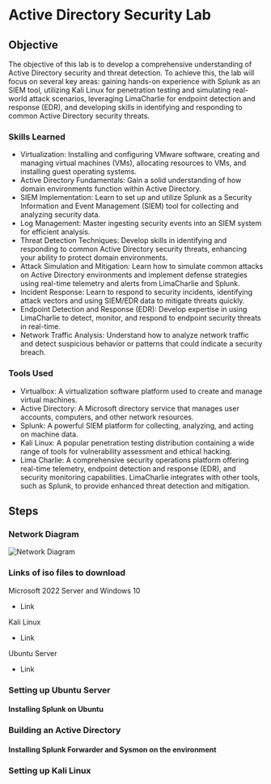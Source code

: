 # Active Directory Security Lab

## Objective

The objective of this lab is to develop a comprehensive understanding of Active Directory security and threat detection. To achieve this, the lab will focus on several key areas: gaining hands-on experience with Splunk as an SIEM tool, utilizing Kali Linux for penetration testing and simulating real-world attack scenarios, leveraging LimaCharlie for endpoint detection and response (EDR), and developing skills in identifying and responding to common Active Directory security threats. 

### Skills Learned

- Virtualization: Installing and configuring VMware software, creating and managing virtual machines (VMs), allocating resources to VMs, and installing guest operating systems.
- Active Directory Fundamentals: Gain a solid understanding of how domain environments function within Active Directory.
- SIEM Implementation: Learn to set up and utilize Splunk as a Security Information and Event Management (SIEM) tool for collecting and analyzing security data.
- Log Management: Master ingesting security events into an SIEM system for efficient analysis.
- Threat Detection Techniques: Develop skills in identifying and responding to common Active Directory security threats, enhancing your ability to protect domain environments.
- Attack Simulation and Mitigation: Learn how to simulate common attacks on Active Directory environments and implement defense strategies using real-time telemetry and alerts from LimaCharlie and Splunk.
- Incident Response: Learn to respond to security incidents, identifying attack vectors and using SIEM/EDR data to mitigate threats quickly.
- Endpoint Detection and Response (EDR): Develop expertise in using LimaCharlie to detect, monitor, and respond to endpoint security threats in real-time.
- Network Traffic Analysis: Understand how to analyze network traffic and detect suspicious behavior or patterns that could indicate a security breach.

### Tools Used

- Virtualbox: A virtualization software platform used to create and manage virtual machines.
- Active Directory: A Microsoft directory service that manages user accounts, computers, and other network resources.
- Splunk: A powerful SIEM platform for collecting, analyzing, and acting on machine data.
- Kali Linux: A popular penetration testing distribution containing a wide range of tools for vulnerability assessment and ethical hacking.
- Lima Charlie: A comprehensive security operations platform offering real-time telemetry, endpoint detection and response (EDR), and security monitoring capabilities. LimaCharlie integrates with other tools, such as Splunk, to provide enhanced threat detection and mitigation.

## Steps

### Network Diagram

![Network Diagram]()

### Links of iso files to download

Microsoft 2022 Server and Windows 10
- Link

Kali Linux
- Link

Ubuntu Server
- Link

### Setting up Ubuntu Server

#### Installing Splunk on Ubuntu

### Building an Active Directory 

#### Installing Splunk Forwarder and Sysmon on the environment

### Setting up Kali Linux

